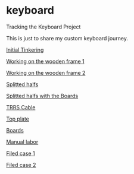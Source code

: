# keyboard

Tracking the Keyboard Project

This is just to share my custom keyboard journey.

[Initial Tinkering](Pictures/IMG_20210522_214504.jpg)

[Working on the wooden frame 1](Pictures/IMG_20210523_173650.jpg)

[Working on the wooden frame 2](Pictures/IMG_20210523_173659.jpg)

[Splitted halfs](Pictures/IMG_20210525_214624.jpg)

[Splitted halfs with the Boards](Pictures/IMG_20210527_220101.jpg)

[TRRS Cable](Pictures/IMG_20210527_220110.jpg)

[Top plate](Pictures/IMG_20210619_152350.jpg)

[Boards](Pictures/IMG_20211103_104256.jpg)

[Manual labor](Pictures/IMG_20211109_191013.jpg)

[Filed case 1](Pictures/IMG_20211116_181852.jpg)

[Filed case 2](Pictures/IMG_20211116_181901.jpg)
